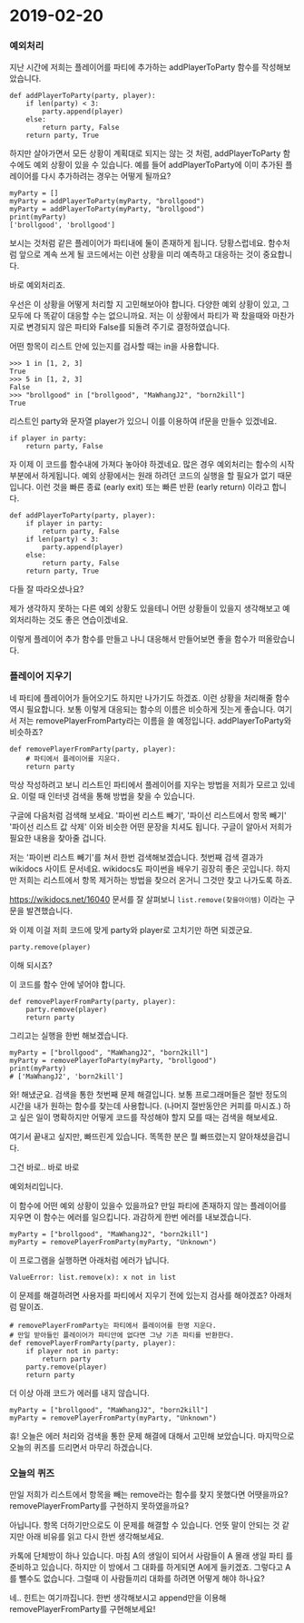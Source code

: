 # 2019-02-20

### 예외처리

지난 시간에 저희는 플레이어를 파티에 추가하는 addPlayerToParty 함수를 작성해보았습니다.

```
def addPlayerToParty(party, player):
	if len(party) < 3:
		party.append(player)
	else:
		return party, False
	return party, True
```

하지만 살아가면서 모든 상황이 계획대로 되지는 않는 것 처럼, addPlayerToParty 함수에도 예외 상황이 있을 수
있습니다. 예를 들어 addPlayerToParty에 이미 추가된 플레이어를 다시 추가하려는 경우는 어떻게 될까요?

```
myParty = []
myParty = addPlayerToParty(myParty, "brollgood")
myParty = addPlayerToParty(myParty, "brollgood")
print(myParty)
['brollgood', 'brollgood']
```

보시는 것처럼 같은 플레이어가 파티내에 둘이 존재하게 됩니다. 당황스럽네요.
함수처럼 앞으로 계속 쓰게 될 코드에서는 이런 상황을 미리 예측하고 대응하는 것이 중요합니다.

바로 예외처리죠.

우선은 이 상황을 어떻게 처리할 지 고민해보아야 합니다. 다양한 예외 상황이 있고,
그 모두에 다 똑같이 대응할 수는 없으니까요. 저는 이 상황에서 파티가 꽉 찼을때와 마찬가지로 변경되지 않은 파티와 False를 되돌려 주기로 결정하였습니다.

어떤 항목이 리스트 안에 있는지를 검사할 때는 in을 사용합니다.

```
>>> 1 in [1, 2, 3]
True
>>> 5 in [1, 2, 3]
False
>>> "brollgood" in ["brollgood", "MaWhangJ2", "born2kill"]
True
```

리스트인 party와 문자열 player가 있으니 이를 이용하여 if문을 만들수 있겠네요.

```
if player in party:
	return party, False
```

자 이제 이 코드를 함수내에 가져다 놓아야 하겠네요.
많은 경우 예외처리는 함수의 시작부분에서 하게됩니다.
예외 상황에서는 원래 하려던 코드의 실행을 할 필요가 없기 때문입니다.
이런 것을 빠른 종료 (early exit) 또는 빠른 반환 (early return) 이라고 합니다.

```
def addPlayerToParty(party, player):
	if player in party:
		return party, False
	if len(party) < 3:
		party.append(player)
	else:
		return party, False
	return party, True
```

다들 잘 따라오셨나요?

제가 생각하지 못하는 다른 예외 상황도 있을테니
어떤 상황들이 있을지 생각해보고 예외처리하는 것도 좋은 연습이겠네요.

이렇게 플레이어 추가 함수를 만들고 나니 대응해서 만들어보면 좋을 함수가 떠올랐습니다.

### 플레이어 지우기

네 파티에 플레이어가 들어오기도 하지만 나가기도 하겠죠. 이런 상황을 처리해줄 함수 역시 필요합니다.
보통 이렇게 대응되는 함수의 이름은 비슷하게 짓는게 좋습니다.
여기서 저는 removePlayerFromParty라는 이름을 쓸 예정입니다. addPlayerToParty와 비슷하죠?

```
def removePlayerFromParty(party, player):
	# 파티에서 플레이어를 지운다.
	return party
```

막상 작성하려고 보니 리스트인 파티에서 플레이어를 지우는 방법을 저희가 모르고 있네요.
이럴 때 인터넷 검색을 통해 방법을 찾을 수 있습니다.

구글에 다음처럼 검색해 보세요. '파이썬 리스트 빼기', '파이선 리스트에서 항목 빼기' '파이선 리스트 값 삭제'
이와 비슷한 어떤 문장을 치셔도 됩니다. 구글이 알아서 저희가 필요한 내용을 찾아줄 겁니다.

저는 '파이썬 리스트 빼기'를 쳐서 한번 검색해보겠습니다.
첫번째 검색 결과가 wikidocs 사이트 문서네요. wikidocs도 파이썬을 배우기
굉장히 좋은 곳입니다. 하지만 저희는 리스트에서 항목 제거하는 방법을 찾으러 온거니
그것만 찾고 나가도록 하죠.

https://wikidocs.net/16040 문서를 잘 살펴보니 `list.remove(찾을아이템)` 이라는 구문을 발견했습니다.

와 이제 이걸 저희 코드에 맞게 party와 player로 고치기만 하면 되겠군요.

```
party.remove(player)
```

이해 되시죠?

이 코드를 함수 안에 넣어야 합니다.

```
def removePlayerFromParty(party, player):
	party.remove(player)
	return party
```

그리고는 실행을 한번 해보겠습니다.

```
myParty = ["brollgood", "MaWhangJ2", "born2kill"]
myParty = removePlayerToParty(myParty, "brollgood")
print(myParty)
# ['MaWhangJ2', 'born2kill']
```

와! 해냈군요. 검색을 통한 첫번째 문제 해결입니다.
보통 프로그래머들은 절반 정도의 시간을 내가 원하는 함수를 찾는데 사용합니다.
(나머지 절반동안은 커피를 마시죠.)
하고 싶은 일이 명확하지만 어떻게 코드를 작성해야 할지 모를 때는 검색을 해보세요.

여기서 끝내고 싶지만, 빠뜨린게 있습니다. 똑똑한 분은 뭘 빠뜨렸는지 알아채셨을겁니다.

그건 바로.. 바로 바로

예외처리입니다.

이 함수에 어떤 예외 상황이 있을수 있을까요? 만일 파티에 존재하지 않는 플레이어를 지우면
이 함수는 에러를 일으킵니다. 과감하게 한번 에러를 내보겠습니다.

```
myParty = ["brollgood", "MaWhangJ2", "born2kill"]
myParty = removePlayerFromParty(myParty, "Unknown")
```

이 프로그램을 실행하면 아래처럼 에러가 납니다.

```
ValueError: list.remove(x): x not in list
```

이 문제를 해결하려면 사용자를 파티에서 지우기 전에 있는지 검사를 해야겠죠?
아래처럼 말이죠.

```
# removePlayerFromParty는 파티에서 플레이어를 한명 지운다.
# 만일 받아들인 플레이어가 파티안에 없다면 그냥 기존 파티를 반환한다.
def removePlayerFromParty(party, player):
	if player not in party:
		return party
	party.remove(player)
	return party
```

더 이상 아래 코드가 에러를 내지 않습니다.

```
myParty = ["brollgood", "MaWhangJ2", "born2kill"]
myParty = removePlayerFromParty(myParty, "Unknown")
```

휴! 오늘은 에러 처리와 검색을 통한 문제 해결에 대해서 고민해 보았습니다.
마지막으로 오늘의 퀴즈를 드리면서 마무리 하겠습니다.

### 오늘의 퀴즈

만일 저희가 리스트에서 항목을 빼는 remove라는 함수를 찾지 못했다면 어땟을까요?
removePlayerFromParty를 구현하지 못하였을까요?

아닙니다. 항목 더하기만으로도 이 문제를 해결할 수 있습니다.
언뜻 말이 안되는 것 같지만 아래 비유를 읽고 다시 한번 생각해보세요.

카톡에 단체방이 하나 있습니다. 마침 A의 생일이 되어서 사람들이 A 몰래 생일 파티
를 준비하고 있습니다. 하지만 이 방에서 그 대화를 하게되면 A에게 들키겠죠.
그렇다고 A를 뺄수도 없습니다. 그럴때 이 사람들끼리 대화를 하려면 어떻게 해야 하나요?

네.. 힌트는 여기까집니다. 한번 생각해보시고 append만을 이용해 removePlayerFromParty를 구현해보세요!

